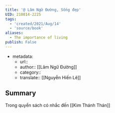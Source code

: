 ```yaml
---
title: '@ Lâm Ngữ Đường, Sống đẹp'
UID: 210814-2225
tags:
  - 'created/2021/Aug/14'
  - 'source/book'
aliases:
  - The importance of living
publish: False
---
```

- metadata:
	- url::
	- author:: [[Lâm Ngữ Đường]]
	- category::
	- translate:: [[Nguyễn Hiến Lê]]


## Summary

Trong quyển sách có nhắc đến [[Kim Thánh Thán]]
